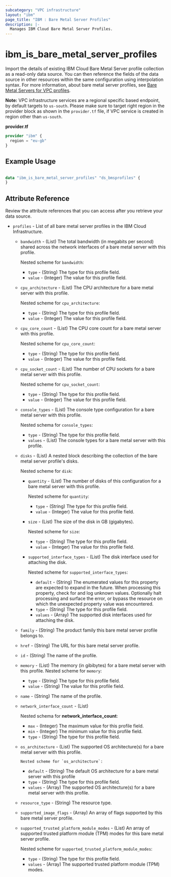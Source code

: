```yaml
---
subcategory: "VPC infrastructure"
layout: "ibm"
page_title: "IBM : Bare Metal Server Profiles"
description: |-
  Manages IBM Cloud Bare Metal Server Profiles.
---
```


# ibm\_is_bare_metal_server_profiles

Import the details of existing IBM Cloud Bare Metal Server profile collection as a read-only data source. You can then reference the fields of the data source in other resources within the same configuration using interpolation syntax. For more information, about bare metal server profiles, see [Bare Metal Servers for VPC profiles](https://cloud.ibm.com/docs/vpc?topic=vpc-bare-metal-servers-profile).

**Note:** 
VPC infrastructure services are a regional specific based endpoint, by default targets to `us-south`. Please make sure to target right region in the provider block as shown in the `provider.tf` file, if VPC service is created in region other than `us-south`.

**provider.tf**

```terraform
provider "ibm" {
  region = "eu-gb"
}
```

## Example Usage

```terraform

data "ibm_is_bare_metal_server_profiles" "ds_bmsprofiles" {
}

```

## Attribute Reference

Review the attribute references that you can access after you retrieve your data source. 

- `profiles` - List of all bare metal server profiles in the IBM Cloud Infrastructure.
  - `bandwidth` - (List) The total bandwidth (in megabits per second) shared across the network interfaces of a bare metal server with this profile.
    
      Nested scheme for `bandwidth`:
      - `type` - (String) The type for this profile field.
      - `value` - (Integer) The value for this profile field.
  - `cpu_architecture` - (List) The CPU architecture for a bare metal server with this profile.
    
      Nested scheme for `cpu_architecture`:
      - `type` - (String) The type for this profile field.
      - `value` - (Integer) The value for this profile field.
  - `cpu_core_count` - (List) The CPU core count for a bare metal server with this profile.
    
      Nested scheme for `cpu_core_count`:
      - `type` - (String) The type for this profile field.
      - `value` - (Integer) The value for this profile field.
  - `cpu_socket_count` - (List) The number of CPU sockets for a bare metal server with this profile.
    
      Nested scheme for `cpu_socket_count`:
      - `type` - (String) The type for this profile field.
      - `value` - (Integer) The value for this profile field.
  - `console_types` - (List) The console type configuration for a bare metal server with this profile.
    
    Nested schema for  `console_types`:
    - `type` - (String) The type for this profile field.
    - `values` - (List) The console types for a bare metal server with this profile.

  - `disks` - (List) A nested block describing the collection of the bare metal server profile's disks.
    
      Nested scheme for `disk`:
      - `quantity` - (List) The number of disks of this configuration for a bare metal server with this profile.

          Nested scheme for `quantity`:
          - `type` - (String) The type for this profile field.
          - `value` - (Integer) The value for this profile field.

      - `size` - (List) The size of the disk in GB (gigabytes).

          Nested scheme for `size`:
          - `type` - (String) The type for this profile field.
          - `value` - (Integer) The value for this profile field.
      - `supported_interface_types` - (List) The disk interface used for attaching the disk.
        
          Nested scheme for `supported_interface_types`:
          - `default` - (String) The enumerated values for this property are expected to expand in the future. When processing this property, check for and log unknown values. Optionally halt processing and surface the error, or bypass the resource on which the unexpected property value was encountered.
          - `type` - (String) The type for this profile field.
          - `values` - (Array) The supported disk interfaces used for attaching the disk.
  - `family` - (String) The product family this bare metal server profile belongs to.
  - `href` - (String) The URL for this bare metal server profile.
  - `id` - (String) The name of the profile.
  - `memory` - (List) The memory (in gibibytes) for a bare metal server with this profile.
        Nested scheme for `memory`:
      - `type` - (String) The type for this profile field.
      - `value` - (String) The value for this profile field.
  - `name` - (String) The name of the profile.
  - `network_interface_count` - (List) 
  
    Nested schema for **network_interface_count**:
    - `max` - (Integer) The maximum value for this profile field.
    - `min` - (Integer) The minimum value for this profile field.
    - `type` - (String) The type for this profile field.
  - `os_architecture` - (List) The supported OS architecture(s) for a bare metal server with this profile.

        Nested scheme for `os_architecture`:
      - `default` - (String) The default OS architecture for a bare metal server with this profile
      - `type` - (String) The type for this profile field.
      - `values` - (Array) The supported OS architecture(s) for a bare metal server with this profile.
  - `resource_type` - (String) The resource type.
  - `supported_image_flags` - (Array) An array of flags supported by this bare metal server profile.
  - `supported_trusted_platform_module_modes` - (List) An array of supported trusted platform module (TPM) modes for this bare metal server profile.

      Nested scheme for `supported_trusted_platform_module_modes`:
      - `type` - (String) The type for this profile field.
      - `values` - (Array) The supported trusted platform module (TPM) modes.
